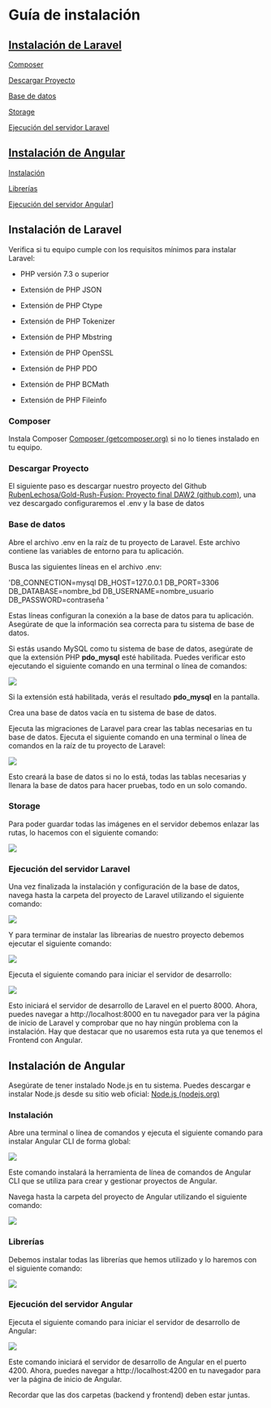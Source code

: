 
# Guía de instalación

## [Instalación de Laravel](#instalación-de-laravel)

[Composer](#composer)

[Descargar Proyecto](#descargar-proyecto)

[Base de datos](#base-de-datos)

[Storage](#storage)

[Ejecución del servidor Laravel](#ejecución-del-servidor-laravel)


## [Instalación de Angular](#instalación-de-angular)

[Instalación](#instalación)

[Librerías](#librerías)

[Ejecución del servidor Angular](#ejecución-del-servidor-angular)]

## Instalación de Laravel

Verifica si tu equipo cumple con los requisitos mínimos para instalar
Laravel:

-   PHP versión 7.3 o superior

-   Extensión de PHP JSON

-   Extensión de PHP Ctype

-   Extensión de PHP Tokenizer

-   Extensión de PHP Mbstring

-   Extensión de PHP OpenSSL

-   Extensión de PHP PDO

-   Extensión de PHP BCMath

-   Extensión de PHP Fileinfo

### Composer

Instala Composer [Composer
(getcomposer.org)](https://getcomposer.org/download/) si no lo tienes
instalado en tu equipo.

### Descargar Proyecto

El siguiente paso es descargar nuestro proyecto del Github
[RubenLechosa/Gold-Rush-Fusion: Proyecto final DAW2
(github.com)](https://github.com/RubenLechosa/Gold-Rush-Fusion), una vez
descargado configuraremos el .env y la base de datos

### Base de datos

Abre el archivo .env en la raíz de tu proyecto de Laravel. Este archivo
contiene las variables de entorno para tu aplicación.

Busca las siguientes líneas en el archivo .env:

'DB_CONNECTION=mysql
DB_HOST=127.0.0.1
DB_PORT=3306
DB_DATABASE=nombre_bd
DB_USERNAME=nombre_usuario
DB_PASSWORD=contraseña
'

Estas líneas configuran la conexión a la base de datos para tu
aplicación. Asegúrate de que la información sea correcta para tu sistema
de base de datos.

Si estás usando MySQL como tu sistema de base de datos, asegúrate de que
la extensión PHP **pdo_mysql** esté habilitada. Puedes verificar esto
ejecutando el siguiente comando en una terminal o línea de comandos:

![](media/image2.emf)

Si la extensión está habilitada, verás el resultado **pdo_mysql** en la
pantalla.

Crea una base de datos vacía en tu sistema de base de datos.

Ejecuta las migraciones de Laravel para crear las tablas necesarias en
tu base de datos. Ejecuta el siguiente comando en una terminal o línea
de comandos en la raíz de tu proyecto de Laravel:

![](media/image3.emf)

Esto creará la base de datos si no lo está, todas las tablas necesarias
y llenara la base de datos para hacer pruebas, todo en un solo comando.

### Storage

Para poder guardar todas las imágenes en el servidor debemos enlazar las
rutas, lo hacemos con el siguiente comando:

![](media/image4.emf)

### Ejecución del servidor Laravel

Una vez finalizada la instalación y configuración de la base de datos,
navega hasta la carpeta del proyecto de Laravel utilizando el siguiente
comando:

![](media/image5.emf)

Y para terminar de instalar las librearias de nuestro proyecto debemos
ejecutar el siguiente comando:

![](media/image6.emf)

Ejecuta el siguiente comando para iniciar el servidor de desarrollo:

![](media/image7.emf)

Esto iniciará el servidor de desarrollo de Laravel en el puerto 8000.
Ahora, puedes navegar a http://localhost:8000 en tu navegador para ver
la página de inicio de Laravel y comprobar que no hay ningún problema
con la instalación. Hay que destacar que no usaremos esta ruta ya que
tenemos el Frontend con Angular.

## Instalación de Angular

Asegúrate de tener instalado Node.js en tu sistema. Puedes descargar e
instalar Node.js desde su sitio web oficial: [Node.js
(nodejs.org)](https://nodejs.org/en)

### Instalación

Abre una terminal o línea de comandos y ejecuta el siguiente comando
para instalar Angular CLI de forma global:

![](media/image8.emf)

Este comando instalará la herramienta de línea de comandos de Angular
CLI que se utiliza para crear y gestionar proyectos de Angular.

Navega hasta la carpeta del proyecto de Angular utilizando el siguiente
comando:

![](media/image9.emf)

### Librerías

Debemos instalar todas las librerías que hemos utilizado y lo haremos
con el siguiente comando:

![](media/image10.emf)

### Ejecución del servidor Angular

Ejecuta el siguiente comando para iniciar el servidor de desarrollo de
Angular:

![](media/image11.emf)

Este comando iniciará el servidor de desarrollo de Angular en el puerto
4200. Ahora, puedes navegar a http://localhost:4200 en tu navegador para
ver la página de inicio de Angular.

Recordar que las dos carpetas (backend y frontend) deben estar juntas.
